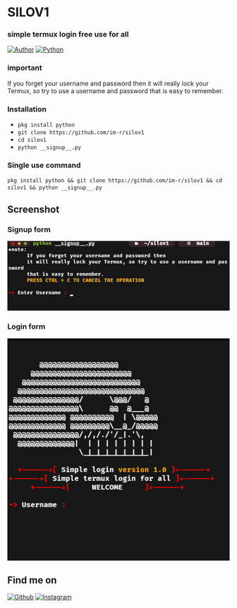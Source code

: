 # SILOV1
### simple termux login free use for all

[![Author](https://img.shields.io/badge/Author-IM--R-blue.svg?style=for-the-badge)](https://github.com/im-r)
[![Python](https://img.shields.io/badge/Code-Python-green.svg?style=flat-square)](#)

### important
If you forget your username and password then it will really lock your Termux, so try to use a username and password that is easy to remember.

### Installation
* ```pkg install python```
* ```git clone https://github.com/im-r/silov1```
* ```cd silov1```
* ```python __signup__.py```

### Single use command
```
pkg install python && git clone https://github.com/im-r/silov1 && cd silov1 && python __signup__.py
```

## Screenshot

### Signup form
<img src=".screenshot/silo_signup_form.png">

### Login form
<img src=".screenshot/silo_login_form.png">

## Find me on
[![Github](https://img.shields.io/badge/Github-IM--R-green?style=for-the-badge&logo=github)](https://github.com/im-r)
[![Instagram](https://img.shields.io/badge/IG-%40rfadllhwbsn-red?style=for-the-badge&logo=instagram)](https://www.instagram.com/rfadllhwbsn)
